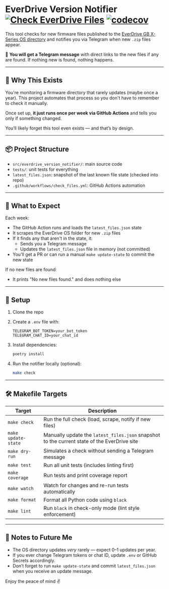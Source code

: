 # EverDrive Version Notifier [![Check EverDrive Files](https://github.com/simeg/everdrive-version-notifier/actions/workflows/check_files.yml/badge.svg)](https://github.com/simeg/everdrive-version-notifier/actions/workflows/check_files.yml) [![codecov](https://codecov.io/gh/simeg/everdrive-version-notifier/branch/main/graph/badge.svg)](https://codecov.io/gh/simeg/everdrive-version-notifier)

This tool checks for new firmware files published to the [EverDrive GB X-Series OS directory](https://krikzz.com/pub/support/everdrive-gb/x-series/OS/) and notifies you via Telegram when new `.zip` files appear.  

🔔 **You will get a Telegram message** with direct links to the new files if any are found. If nothing new is found, nothing happens.

---

## 🤔 Why This Exists

You're monitoring a firmware directory that rarely updates (maybe once a year). This project automates that process so you don't have to remember to check it manually.

Once set up, **it just runs once per week via GitHub Actions** and tells you only if something changed.

You’ll likely forget this tool even exists — and that’s by design.

---

## 📦 Project Structure

- `src/everdrive_version_notifier/`: main source code
- `tests/`: unit tests for everything
- `latest_files.json`: snapshot of the last known file state (checked into repo)
- `.github/workflows/check_files.yml`: GitHub Actions automation

---

## 🧠 What to Expect

Each week:
- The GitHub Action runs and loads the `latest_files.json` state
- It scrapes the EverDrive OS folder for new `.zip` files
- If it finds any that aren't in the state, it:
  - Sends you a Telegram message
  - Updates the `latest_files.json` file in memory (not committed)
- You'll get a PR or can run a manual `make update-state` to commit the new state

If no new files are found:
- It prints "No new files found." and does nothing else

---

## 🚀 Setup

1. Clone the repo  
2. Create a `.env` file with:

   ```
   TELEGRAM_BOT_TOKEN=your_bot_token
   TELEGRAM_CHAT_ID=your_chat_id
   ```

3. Install dependencies:

   ```bash
   poetry install
   ```

4. Run the notifier locally (optional):

   ```bash
   make check
   ```

---

## 🛠️ Makefile Targets

| Target             | Description |
|--------------------|-------------|
| `make check`       | Run the full check (load, scrape, notify if new files) |
| `make update-state`| Manually update the `latest_files.json` snapshot to the current state of the EverDrive site |
| `make dry-run`     | Simulates a check without sending a Telegram message |
| `make test`        | Run all unit tests (includes linting first) |
| `make coverage`    | Run tests and print coverage report |
| `make watch`       | Watch for changes and re-run tests automatically |
| `make format`      | Format all Python code using `black` |
| `make lint`        | Run `black` in check-only mode (lint style enforcement) |

---

## 📎 Notes to Future Me

- The OS directory updates *very* rarely — expect 0–1 updates per year.
- If you ever change Telegram tokens or chat ID, update `.env` or GitHub Secrets accordingly.
- Don’t forget to run `make update-state` and commit `latest_files.json` when you receive an update message.

Enjoy the peace of mind ✌️

